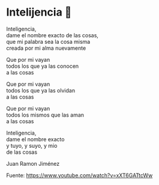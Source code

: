 # Intelijencia 🧠

Inteligencia,  
dame el nombre exacto de las cosas,  
que mi palabra sea la cosa misma  
creada por mi alma nuevamente  

Que por mi vayan  
todos los que ya las conocen  
a las cosas  


Que por mi vayan   
todos los que ya las olvidan   
a las cosas  


Que por mi vayan   
todos los mismos que las aman   
a las cosas  

Inteligencia,  
dame el nombre exacto  
y tuyo, y suyo, y mio   
de las cosas  



Juan Ramon Jiménez

Fuente: https://www.youtube.com/watch?v=xXT6GATtcWw